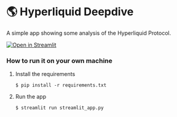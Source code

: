 

# :earth_americas: Hyperliquid Deepdive

A simple app showing some analysis of the Hyperliquid Protocol.

[![Open in Streamlit](https://static.streamlit.io/badges/streamlit_badge_black_white.svg)](https://hl-deepdive-2.streamlit.app/airdrop_analysis)

### How to run it on your own machine

1. Install the requirements

   ```
   $ pip install -r requirements.txt
   ```

2. Run the app

   ```
   $ streamlit run streamlit_app.py
   ```
